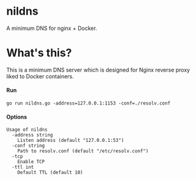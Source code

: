 nildns
======

A minimum DNS for nginx + Docker.

# What's this?

This is a minimum DNS server which is designed for Nginx reverse proxy liked to Docker containers.

#### Run

```
go run nildns.go -address=127.0.0.1:1153 -conf=./resolv.conf
```

#### Options

```
Usage of nildns
  -address string
    Listen address (default "127.0.0.1:53")
  -conf string
    Path to resolv.conf (default "/etc/resolv.conf")
  -tcp
    Enable TCP
  -ttl int
    Default TTL (default 10)
```

